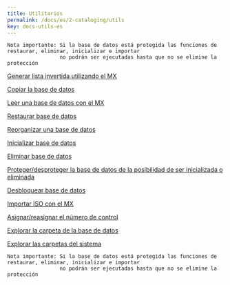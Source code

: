 ```yaml
---
title: Utilitarios
permalink: /docs/es/2-cataloging/utils
key: docs-utils-es
---
```



```
Nota importante: Si la base de datos está protegida las funciones de restaurar, eliminar, inicializar e importar 
                 no podrán ser ejecutadas hasta que no se elimine la protección
```

[Generar lista invertida utilizando el MX](http://abcdwiki.net/Generar_lista_invertida_utilizando_el_MX)

[Copiar la base de datos](http://abcdwiki.net/Copiar_la_base_de_datos)

[Leer una base de datos con el MX](http://abcdwiki.net/Leer_una_base_de_datos_con_el_MX)

[Restaurar base de datos](http://abcdwiki.net/Restaurar_base_de_datos)

[Reorganizar una base de datos](http://abcdwiki.net/Reorganizar_una_base_de_datos)

[Inicializar base de datos](http://abcdwiki.net/index.php?title=Inicializar_base_de_datos&action=edit&redlink=1)

[Eliminar base de datos](http://abcdwiki.net/index.php?title=Eliminar_base_de_datos&action=edit&redlink=1)

[Proteger/desproteger la base de datos de la posibilidad de ser inicializada o eliminada](http://abcdwiki.net/index.php?title=Proteger/desproteger_la_base_de_datos_de_la_posibilidad_de_ser_inicializada_o_eliminada&action=edit&redlink=1)

[Desbloquear base de datos](http://abcdwiki.net/index.php?title=Desbloquear_base_de_datos&action=edit&redlink=1)

[Importar ISO con el MX](http://abcdwiki.net/index.php?title=Importar_ISO_con_el_MX&action=edit&redlink=1)

[Asignar/reasignar el número de control](http://abcdwiki.net/Asignar/reasignar_el_número_de_control)

[Explorar la carpeta de la base de datos](http://abcdwiki.net/Explorar_la_carpeta_de_la_base_de_datos)

[Explorar las carpetas del sistema](http://abcdwiki.net/Explorar_las_carpetas_del_sistema)



```
Nota importante: Si la base de datos está protegida las funciones de restaurar, eliminar, inicializar e importar 
                 no podrán ser ejecutadas hasta que no se elimine la protección
```